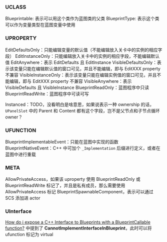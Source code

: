 ### UCLASS
Blueprintable: 表示可以用这个类作为蓝图类的父类
BlueprintType: 表示这个类可以作为变量类型在蓝图变量中使用

### UPROPERTY
EditDefaultsOnly：只能编辑变量的默认值（不能编辑放入关卡中的实例的相应字段）
EditInstanceOnly：只能编辑放入关卡中的实例的相应字段，不能编辑默认值
EditAnywhere：表示 EditDefaults 且 EditInstance
VisibleDefaultsOnly：表示该变量只能在编辑默认值的窗口可见，并且不能编辑，即与 EditXXX property 不兼容
VisibleInstanceOnly：表示该变量只能在编辑实例值的窗口可见，并且不能编辑，即与 EditXXX property 不兼容
VisibleAnywhere：表示 VisibleDefaults 且 VisibleInstance
BlueprintReadOnly：蓝图程序中只读
BlueprintReadWrite：蓝图程序中可读可写


Instanced：TODO，没看明白是啥意思，如果说表示一种 ownership 的话，`UPanelSlot` 中的 Parent 和 Content 都有这个字段，岂不是父节点和子节点循环 owner？

### UFUNCTION
BlueprintImplementableEvent：只能在蓝图中实现的函数
BlueprintNativeEvent：C++ 中可加个 `_Implementation` 后缀进行定义，或者在蓝图中进行重载

### META
AllowPrivateAccess，如果该 uproperty 使用 BlueprintReadOnly 或 BlueprintReadWrite 标记了，并且是私有成员，那么需要使用 AllowPrivateAccess 标记
BlueprintSpawnableComponent，表示可以通过 SCS 添加进 actor

### UInterface
[How do i expose a C++ Interface to Blueprints with a BlueprintCallable function?](https://forums.unrealengine.com/t/how-do-i-expose-a-c-interface-to-blueprints-with-a-blueprintcallable-function/342082) 中提到了 **CannotImplementInterfaceInBlueprint**，此时可以将 ufunction 标记为 virtual